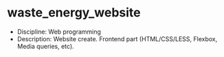# waste_energy_website
- Discipline: Web programming
- Description: Website create. Frontend part (HTML/CSS/LESS, Flexbox, Media queries, etc).
